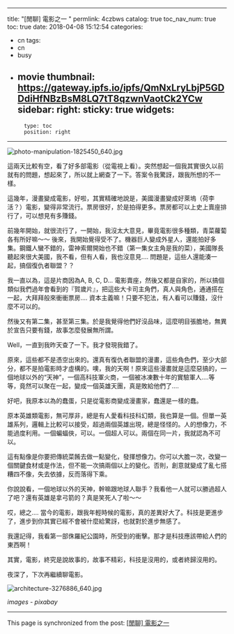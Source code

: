 
---
title: "[閒聊] 電影之一 "
permlink: 4czbws
catalog: true
toc_nav_num: true
toc: true
date: 2018-04-08 15:12:54
categories:
- cn
tags:
- cn
- busy
- movie
thumbnail: https://gateway.ipfs.io/ipfs/QmNxLryLbjP5GDDdiHfNBzBsM8LQ7tT8qzwnVaotCk2YCw
sidebar:
    right:
        sticky: true
widgets:
    -
        type: toc
        position: right
---


![photo-manipulation-1825450_640.jpg](https://gateway.ipfs.io/ipfs/QmNxLryLbjP5GDDdiHfNBzBsM8LQ7tT8qzwnVaotCk2YCw)

這兩天比較有空，看了好多部電影（從電視上看）。突然想起一個我其實很久以前就有的問題，想起來了，所以就上網查了一下。答案令我驚訝，跟我所想的不一樣。

這幾年，漫畫變成電影，好啦，其實精確地說是，美國漫畫變成好萊塢（荷李活？）電影，變得非常流行。票房很好，於是拍得更多。票房都可以上史上賣座排行了，可以想見有多賺錢。

前幾年開始，就很流行了，一開始，我沒太大意見，畢竟電影很多種類，青菜蘿蔔各有所好嘛～～ 後來，我開始覺得受不了。機器巨人變成外星人，還能拍好多集。鋼鐵人蠻不錯的，雷神索爾開始也不錯（第一集女主角是我的菜），美國隊長聽起來很大美國，我不看，但有人看，我也沒意見.... 問題是，這些人還能湊一起，搞個復仇者聯盟？？

我一直以為，這是片商因為A, B, C, D... 電影賣座，然後又都是自家的，所以搞個類似我們過年會看到的『賀歲片』，把這些大卡司主角們，真人與角色，通通搭在一起，大拜拜般來衝衝票房.... 資本主義嘛！只要不犯法，有人看可以賺錢，沒什麼不可以的。

然後又有第二集，甚至第三集。於是我覺得他們好沒品味，這麼明目張膽地，無異於宣告只要有錢，故事怎麼發展無所謂。

Well，一直到我昨天查了一下。我才發現我錯了。

原來，這些都不是憑空出來的。還真有復仇者聯盟的漫畫，這些角色們，至少大部分，都不是拍電影時才虛構的。噢，我的天啊！原來這些漫畫就是這麼惡搞的，一個地球以外的“天神”，一個高科技軍火商，一個被冰凍數十年的實驗軍人....等等，竟然可以聚在一起，變成一個英雄天團，真是敗給他們了....

好吧，我原本以為的蠢蛋，只是從電影商變成漫畫家，蠢還是一樣的蠢。

原本英雄類電影，無可厚非，總是有人愛看科技科幻類，我也算是一個。但單一英雄系列，邏輯上比較可以接受，超過兩個英雄出現，總是怪怪的。人的想像力，不能過度利用。一個蝙蝠俠，可以。一個超人可以。兩個在同一片，我就認為不可以。

這有點像是你要把傳統菜餚去做一點變化，發揮想像力。你可以大膽一次，改變一個關鍵食材或是作法，但不能一次搞兩個以上的變化。否則，創意就變成了亂七搭糟四不像，失去依據，反而落得下乘。

你說說看，一個地球以外的天神，幹嘛跟地球人聯手？我看他一人就可以勝過超人了吧？還有英雄是拿弓箭的？真是笑死人了啦～～ 

哎，總之.... 當今的電影，跟我年輕時候的電影，真的差異好大了。科技是更進步了，進步到你其實已經不會被什麼給驚訝，也就對於進步無感了。

我還記得，我看第一部侏羅紀公園時，所受到的衝擊。那才是科技應該帶給人們的東西啊！

其實，電影，終究是說故事的，故事不精彩，科技是沒用的，或者終歸沒用的。

夜深了，下次再繼續聊電影。

![architecture-3276886_640.jpg](https://gateway.ipfs.io/ipfs/QmYrgnKNuFDrCnHbUFEuuBt8JyREtGATyWEAxEDkM2BKho)

*images - pixabay*


- - -

This page is synchronized from the post: [[閒聊] 電影之一 ](https://steemit.com/@deanliu/4czbws)
